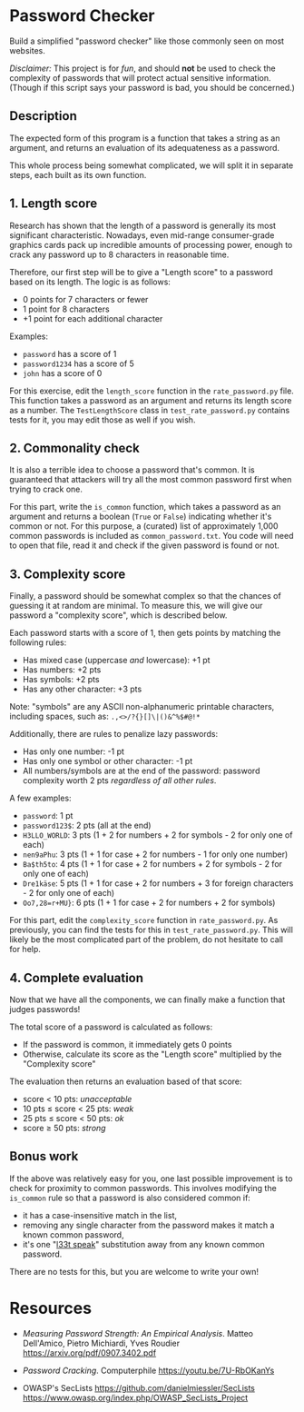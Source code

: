 # Password Checker

Build a simplified "password checker" like those commonly seen on most websites.

*Disclaimer:* This project is for *fun*, and should **not** be used to 
check the complexity of passwords that will protect actual sensitive information. 
(Though if this script says your password is bad, you should be concerned.)

## Description

The expected form of this program is a function that takes a string as 
an argument, and returns an evaluation of its adequateness as a password.

This whole process being somewhat complicated, we will split it in separate 
steps, each built as its own function.

## 1. Length score

Research has shown that the length of a password is generally its most 
significant characteristic. Nowadays, even mid-range consumer-grade graphics 
cards pack up incredible amounts of processing power, enough to crack any 
password up to 8 characters in reasonable time.

Therefore, our first step will be to give a "Length score" to a password 
based on its length. The logic is as follows:
* 0 points for 7 characters or fewer
* 1 point for 8 characters
* +1 point for each additional character

Examples:
* `password` has a score of 1
* `password1234` has a score of 5
* `john` has a score of 0

For this exercise, edit the `length_score` function in the `rate_password.py` file. 
This function takes a password as an argument and returns its length score as a number. 
The `TestLengthScore` class in `test_rate_password.py` contains tests for it, you may 
edit those as well if you wish.

## 2. Commonality check

It is also a terrible idea to choose a password that's common. It is guaranteed 
that attackers will try all the most common password first when trying to crack one.

For this part, write the `is_common` function, which takes a password as an argument
and returns a boolean (`True` or `False`) indicating whether it's common or not. 
For this purpose, a (curated) list of approximately 1,000 common passwords is 
included as `common_password.txt`. You code will need to open that file, read it and 
check if the given password is found or not.

## 3. Complexity score

Finally, a password should be somewhat complex so that the chances of guessing it 
at random are minimal. To measure this, we will give our password a "complexity score", 
which is described below.

Each password starts with a score of 1, then gets points by matching the following rules:
* Has mixed case (uppercase _and_ lowercase): +1 pt
* Has numbers: +2 pts
* Has symbols: +2 pts
* Has any other character: +3 pts

Note: "symbols" are any ASCII non-alphanumeric printable characters, including spaces,
such as:
```.,<>/?{}[]\|()&^%$#@!*```

Additionally, there are rules to penalize lazy passwords:
* Has only one number: -1 pt
* Has only one symbol or other character: -1 pt
* All numbers/symbols are at the end of the password: password complexity worth 2 pts 
  _regardless of all other rules_.

A few examples:
* `password`: 1 pt
* `password123$`: 2 pts (all at the end)
* `H3LLO_WORLD`: 3 pts (1 + 2 for numbers + 2 for symbols - 2 for only one of each)
* `nen9aPhu`: 3 pts (1 + 1 for case + 2 for numbers - 1 for only one number)
* `Ba$th5to`: 4 pts (1 + 1 for case + 2 for numbers + 2 for symbols - 2 for only one of each)
* `Dre1käse`: 5 pts (1 + 1 for case + 2 for numbers + 3 for foreign characters
                     - 2 for only one of each)
* `Oo7,28=r+MU}`: 6 pts (1 + 1 for case + 2 for numbers + 2 for symbols)

For this part, edit the `complexity_score` function in `rate_password.py`. As previously, 
you can find the tests for this in `test_rate_password.py`. This will likely be the most 
complicated part of the problem, do not hesitate to call for help.

## 4. Complete evaluation

Now that we have all the components, we can finally make a function that judges passwords!

The total score of a password is calculated as follows:
* If the password is common, it immediately gets 0 points
* Otherwise, calculate its score as the "Length score" multiplied by the "Complexity score"

The evaluation then returns an evaluation based of that score:
* score < 10 pts: _unacceptable_
* 10 pts ≤ score < 25 pts: _weak_
* 25 pts ≤ score < 50 pts: _ok_
* score ≥ 50 pts: _strong_

## Bonus work

If the above was relatively easy for you, one last possible improvement is to check for 
proximity to common passwords. This involves modifying the `is_common` rule so that a 
password is also considered common if:
* it has a case-insensitive match in the list,
* removing any single character from the password makes it match a known common password,
* it's one "[l33t speak](https://simple.wikipedia.org/wiki/Leet)" substitution away 
  from any known common password.

There are no tests for this, but you are welcome to write your own!

# Resources

* _Measuring Password Strength: An Empirical Analysis_. 
  Matteo Dell'Amico, Pietro Michiardi, Yves Roudier
  https://arxiv.org/pdf/0907.3402.pdf

* _Password Cracking_. Computerphile
  https://youtu.be/7U-RbOKanYs

* OWASP's SecLists
  https://github.com/danielmiessler/SecLists
  https://www.owasp.org/index.php/OWASP_SecLists_Project

